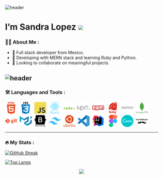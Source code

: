 ![header](https://capsule-render.vercel.app/api?type=wave&color=gradient&height=280&section=header&text=Hi%20there!&fontSize=90&fontAlignY=45&animation=fadeIn)
<h1>
  I’m Sandra Lopez
  <img src="https://media.giphy.com/media/hvRJCLFzcasrR4ia7z/giphy.gif" width="30px"/>
</h1>

### :woman_technologist: About Me :
- 👀 Full stack developer from Mexico.
- 🌱 Developing with MERN stack and learning Ruby and Python.
- 💞️ Looking to collaborate on meaningful projects.


![header](https://capsule-render.vercel.app/api?type=waving&color=gradient&height=120&section=footer)
---

### :hammer_and_wrench: Languages and Tools :
<div>
  <img src="https://github.com/devicons/devicon/blob/master/icons/html5/html5-plain-wordmark.svg" width="40" height="40"/>&nbsp;
  <img src="https://github.com/devicons/devicon/blob/master/icons/css3/css3-original-wordmark.svg" width="40" height="40"/>&nbsp;
  <img src="https://github.com/devicons/devicon/blob/master/icons/javascript/javascript-original.svg" width="40" height="40"/>&nbsp;
  <img src="https://github.com/devicons/devicon/blob/master/icons/react/react-original-wordmark.svg" width="40" height="40"/>&nbsp;
  <img src="https://github.com/devicons/devicon/blob/master/icons/nodejs/nodejs-plain-wordmark.svg" width="40" height="40"/>&nbsp;
  <img src="https://github.com/devicons/devicon/blob/master/icons/nextjs/nextjs-original-wordmark.svg" width="40" height="40"/>&nbsp;
  <img src="https://github.com/devicons/devicon/blob/master/icons/npm/npm-original-wordmark.svg" width="40" height="40"/>&nbsp;
  <img src="https://github.com/devicons/devicon/blob/master/icons/ruby/ruby-plain-wordmark.svg" width="40" height="40"/>&nbsp;
  <img src="https://github.com/devicons/devicon/blob/master/icons/express/express-original-wordmark.svg" width="40" height="40"/>&nbsp;
  <img src="https://github.com/devicons/devicon/blob/master/icons/mongodb/mongodb-plain-wordmark.svg" width="40" height="40"/>&nbsp;
  <img src="https://github.com/devicons/devicon/blob/master/icons/git/git-plain-wordmark.svg" width="40" height="40"/>&nbsp;
  <img src="https://github.com/devicons/devicon/blob/master/icons/materialui/materialui-original.svg" width="40" height="40"/>&nbsp;
  <img src="https://github.com/devicons/devicon/blob/master/icons/bootstrap/bootstrap-plain-wordmark.svg" width="40" height="40"/>&nbsp;
  <img src="https://github.com/devicons/devicon/blob/master/icons/tailwindcss/tailwindcss-plain.svg" width="40" height="40"/>&nbsp;
  <img src="https://github.com/devicons/devicon/blob/master/icons/ubuntu/ubuntu-plain-wordmark.svg" width="40" height="40"/>&nbsp;
  <img src="https://github.com/devicons/devicon/blob/master/icons/vscode/vscode-original.svg" width="40" height="40"/>&nbsp;
  <img src="https://github.com/devicons/devicon/blob/master/icons/intellij/intellij-original.svg" width="40" height="40"/>&nbsp;
  <img src="https://github.com/devicons/devicon/blob/master/icons/figma/figma-original.svg" width="40" height="40"/>&nbsp;
  <img src="https://github.com/devicons/devicon/blob/master/icons/canva/canva-original.svg" width="40" height="40"/>&nbsp;
  <img src="https://github.com/devicons/devicon/blob/master/icons/handlebars/handlebars-original-wordmark.svg" width="40" height="40"/>&nbsp;


</div>

<!---
SandyLOC/SandyLOC is a ✨ special ✨ repository because its `README.md` (this file) appears on your GitHub profile.
You can click the Preview link to take a look at your changes.
--->
---

### :fire: My Stats :

    
[![GitHub Streak](https://github-readme-streak-stats.herokuapp.com?user=SandyLOC&theme=bear&hide_border=true)](https://git.io/streak-stats)
  
[![Top Langs](https://github-readme-stats.vercel.app/api/top-langs/?username=SandyLOC&layout=compact&theme=vision-friendly-dark&hide_border=true)](https://github.com/anuraghazra/github-readme-stats)
  
<div align="center">

  <img src="https://media.giphy.com/media/scZPhLqaVOM1qG4lT9/giphy.gif" width="300"/>
</div>
